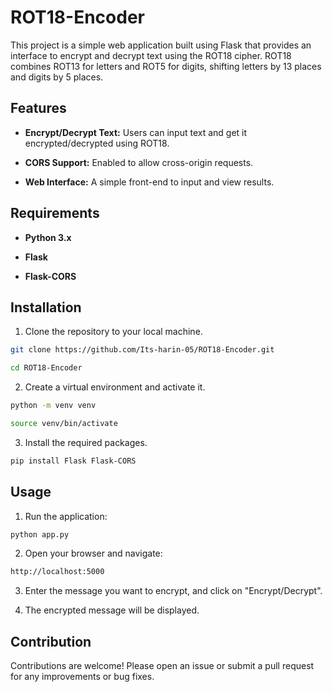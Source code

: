 <h1>ROT18-Encoder</h1>
This project is a simple web application built using Flask that provides an interface to encrypt and decrypt text using the ROT18 cipher. ROT18 combines ROT13 for letters and ROT5 for digits, shifting letters by 13 places and digits by 5 places.

<h2>Features</h2>

- **Encrypt/Decrypt Text:** Users can input text and get it encrypted/decrypted using ROT18.

- **CORS Support:** Enabled to allow cross-origin requests.
  
- **Web Interface:** A simple front-end to input and view results.

<h2>Requirements</h2>

- **Python 3.x**
  
- **Flask**
  
- **Flask-CORS**

<h2>Installation</h2>

1. Clone the repository to your local machine.

```bash
git clone https://github.com/Its-harin-05/ROT18-Encoder.git
```
```bash
cd ROT18-Encoder
```
2. Create a virtual environment and activate it.

```bash
python -m venv venv
```
```bash
source venv/bin/activate
```

3. Install the required packages.

```bash
pip install Flask Flask-CORS
```

<h2>Usage</h2>

1. Run the application:

```bash
python app.py
```
2. Open your browser and navigate:

```bash
http://localhost:5000
```
3. Enter the message you want to encrypt, and click on "Encrypt/Decrypt".

4. The encrypted message will be displayed.

<h2>Contribution</h2>
Contributions are welcome! Please open an issue or submit a pull request for any improvements or bug fixes.  
